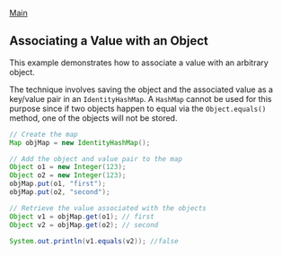 [Main](../README.md)

## Associating a Value with an Object

This example demonstrates how to associate a value with an arbitrary object. 

The technique involves saving the object and the associated value as a key/value pair in an 
`IdentityHashMap`. 
A `HashMap` cannot be used for this purpose since if two objects happen to equal via 
the `Object.equals()` method, one of the objects will not be stored.

```java
// Create the map
Map objMap = new IdentityHashMap();

// Add the object and value pair to the map
Object o1 = new Integer(123);
Object o2 = new Integer(123);
objMap.put(o1, "first");
objMap.put(o2, "second");

// Retrieve the value associated with the objects
Object v1 = objMap.get(o1); // first
Object v2 = objMap.get(o2); // second

System.out.println(v1.equals(v2)); //false
```